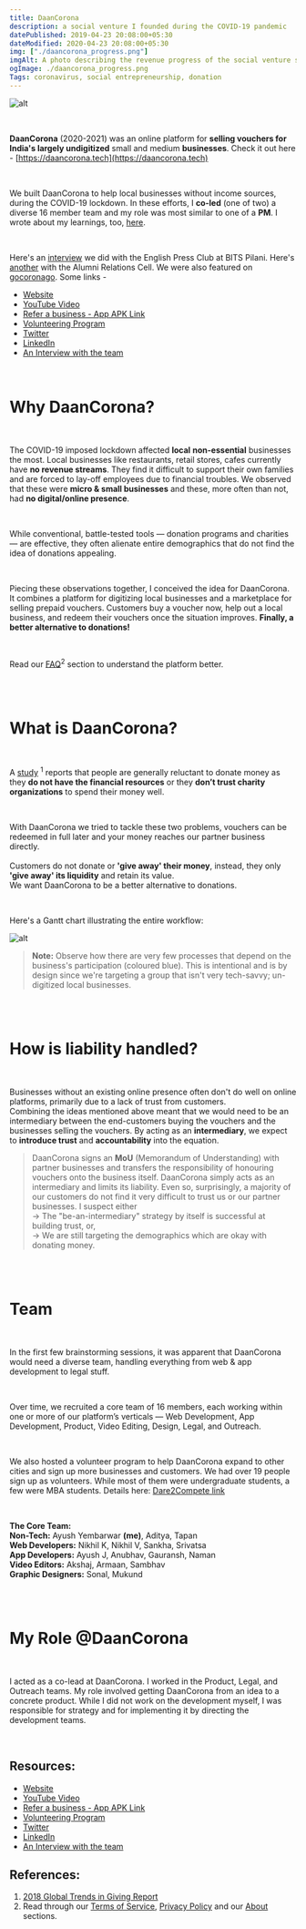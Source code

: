 ```yaml
---
title: DaanCorona
description: a social venture I founded during the COVID-19 pandemic
datePublished: 2019-04-23 20:08:00+05:30
dateModified: 2020-04-23 20:08:00+05:30
img: ["./daancorona_progress.png"]
imgAlt: A photo describing the revenue progress of the social venture startup, DaanCorona.
ogImage: ./daancorona_progress.png
Tags: coronavirus, social entrepreneurship, donation
---
```


<!-- TODO: REPLACE IMAGE IN the frontmatter to the other daan corona photo that was made, the one with the faces of the people we had helped-->
<!-- TODO: REPLACE IMAGEs in the frontmatter to a list of 600height 900height and 1200height images, preferably in lossless .webp-->

<!-- PELICAN_BEGIN_SUMMARY -->
![alt](./DAANCORONA_LOGO1200.png)

<br>

**DaanCorona** (2020-2021) was an online platform for **selling vouchers for India's largely undigitized** small and medium **businesses**. Check it out here - [https://daancorona.tech](https://daancorona.tech) 

<br>

We built DaanCorona to help local businesses without income sources, during the COVID-19 lockdown. In these efforts, I **co-led** (one of two) a diverse 16 member team and my role was most similar to one of a **PM**. I wrote about my learnings, too, [here](https://subwayharearmy.github.io/drafts/daancorona-learnings.html).  

<br>

Here's an [interview](https://epcbits.wordpress.com/2020/05/23/daancorona-tech/) we did with the English Press Club at BITS Pilani. Here's [another](https://online.fliphtml5.com/hfdbv/vrzd/#p=9) with the Alumni Relations Cell. We were also featured on [gocoronago](http://gocoronago.org/). Some links -

- [Website](https://daancorona.tech/)
- [YouTube Video](https://www.youtube.com/watch?v=_OFUefO_Vvk)
- [Refer a business - App APK Link](https://daancorona.tech/download/DaanCorona.apk)
- [Volunteering Program](https://dare2compete.com/o/volunteering-daancorona-111139)
- [Twitter](https://twitter.com/DaanCoronaIndia)
- [LinkedIn](https://www.linkedin.com/company/daancorona/)
- [An Interview with the team](https://epcbits.wordpress.com/2020/05/23/daancorona-tech/)


  
<!-- PELICAN_END_SUMMARY -->

<br>

# Why DaanCorona?  
<br>

The COVID-19 imposed lockdown affected **local** **non-essential** businesses the most. Local businesses like restaurants, retail stores, cafes currently have **no revenue streams**. They find it difficult to support their own families and are forced to lay-off employees due to financial troubles. 
We observed that these were **micro & small businesses** and these, more often than not, had **no digital/online presence**.

<br>  

While conventional, battle-tested tools — donation programs and charities — are effective, they often alienate entire demographics that do not find the idea of donations appealing.

<br>

Piecing these observations together, I conceived the idea for DaanCorona. It combines a platform for digitizing local businesses and a marketplace for selling prepaid vouchers.
Customers buy a voucher now, help out a local business, and redeem their vouchers once the situation improves. 
**Finally, a better alternative to donations!**

<br>

Read our [FAQ](https://daancorona.tech/faq)<sup>2</sup> section to understand the platform better.

<br>

<br>


# What is DaanCorona?  

<br>

A [study](https://www.funraise.org/giving-report/past-reports) <sup>1</sup> reports that people are generally reluctant to donate money as they **do not have the financial resources** or they **don’t trust charity organizations** to spend their money well.       

<br>

With DaanCorona we tried to tackle these two problems, vouchers can be redeemed in full later and your money reaches our partner business directly. <br>     
Customers do not donate or **'give away' their money**, instead, they only **'give away' its liquidity** and retain its value.      
We want DaanCorona to be a better alternative to donations.      

<br>

Here's a Gantt chart illustrating the entire workflow:       
   
![alt](./gantt_3.png)     

> **Note:** Observe how there are very few processes that depend on the business's participation (coloured blue). This is intentional and is by design since we're targeting a group that isn't very tech-savvy; un-digitized local businesses.

<br>

<br>

# How is liability handled?    

<br>

Businesses without an existing online presence often don't do well on online platforms, primarily due to a lack of trust from customers.      
Combining the ideas mentioned above meant that we would need to be an intermediary between the end-customers buying the vouchers and the businesses selling the vouchers. By acting as an **intermediary**, we expect to **introduce trust** and **accountability** into the equation.         

> DaanCorona signs an **MoU** (Memorandum of Understanding) with partner businesses and transfers the responsibility of honouring vouchers onto the business itself. DaanCorona simply acts as an intermediary and limits its liability. 
> Even so, surprisingly, a majority of our customers do not find it very difficult to trust us or our partner businesses. I suspect either <br>
-> The "be-an-intermediary" strategy by itself is successful at building trust, or, <br>
-> We are still targeting the demographics which are okay with donating money.
     
<br>       
     
<br>

# Team         

<br>

In the first few brainstorming sessions, it was apparent that DaanCorona would need a diverse team, handling everything from web & app development to legal stuff.        

<br>

Over time, we recruited a core team of 16 members, each working within one or more of our platform’s verticals — Web Development, App Development, Product, Video Editing, Design, Legal, and Outreach.             
  
<br>

We also hosted a volunteer program to help DaanCorona expand to other cities and sign up more businesses and customers. We had over 19 people sign up as volunteers. While most of them were undergraduate students, a few were MBA students.    Details here: [Dare2Compete link](https://dare2compete.com/o/volunteering-daancorona-111139)         


<br>

**The Core Team:**  
**Non-Tech:** Ayush Yembarwar **(me)**, Aditya, Tapan <br>
**Web Developers:** Nikhil K, Nikhil V, Sankha, Srivatsa <br>
**App Developers:** Ayush J, Anubhav, Gauransh, Naman <br>
**Video Editors:** Akshaj, Armaan, Sambhav <br>
**Graphic Designers:** Sonal, Mukund <br>

<br>

<br>

# My Role @DaanCorona   

<br>

I acted as a co-lead at DaanCorona. I worked in the Product, Legal, and Outreach teams. 
My role involved getting DaanCorona from an idea to a concrete product. While I did not work on the development myself, I was responsible for strategy and for implementing it by directing the development teams. 

<!--
I made a PDR, you can find it [here](/).
I made a deck, you can find it [here](/).
I designed the logo too, you can see it at the top of the page.
I wrote content - facebooks posts, WA posts, LinkedIn posts, etc.
I handled Google Analytics
I handled all legal stuff
I handled all payment gateway stuff and also all the money, transaction histories, etc
I handled the feature ideation, conducted discussions on all feature ideas, handled feature prioritization, conducted problem validation interviews, interviewed prospective users for solution validation, made decks for the product, laid out the product cycle for DaanCorona, saw to its execution, created the product launch and marketing plans, executed the product launch - start to finish, handled the customer service stuff (my phone # everywhere), was a backup voice-over artist, interacted with the end-user - customers businesses and well-wishers

I was DaanCorona's liaison with the outside world, acted as a PoC with:
The institute (Director, SU, SU prez, etc)
Press people - EPC, AARC, etc
Handled all negotiations with collaborating orgs - Tagit, Evolvfit 

LOTS OF OTHER STUFF, I'M SURE I CAN FIND LOTS MORE TO WRITE ABOUT
-->

<br>

## Resources:  

- [Website](https://daancorona.tech/)
- [YouTube Video](https://www.youtube.com/watch?v=_OFUefO_Vvk)
- [Refer a business - App APK Link](https://daancorona.tech/download/DaanCorona.apk)
- [Volunteering Program](https://dare2compete.com/o/volunteering-daancorona-111139)
- [Twitter](https://twitter.com/DaanCoronaIndia)
- [LinkedIn](https://www.linkedin.com/company/daancorona/)
- [An Interview with the team](https://epcbits.wordpress.com/2020/05/23/daancorona-tech/)

## References:  

1. [2018 Global Trends in Giving Report](https://www.funraise.org/giving-report/past-reports)
2. Read through our [Terms of Service](https://daancorona.tech/terms/), [Privacy Policy](https://daancorona.tech/privacy/) and our [About](https://daancorona.tech/about/) sections.
